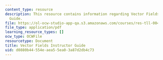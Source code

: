 ```yaml
---
content_type: resource
description: This resource contains information regarding Vector Fields Instructor
  Guide.
file: https://ol-ocw-studio-app-qa.s3.amazonaws.com/courses/res-tll-004-stem-concept-videos-fall-2013/d0880b44554eaea55ea03a87d2db4c73_MITRES_TLL-004F13_VecF_IG.pdf
file_type: application/pdf
learning_resource_types: []
ocw_type: OCWFile
resourcetype: Document
title: Vector Fields Instructor Guide
uid: d0880b44-554e-aea5-5ea0-3a87d2db4c73
---
```

